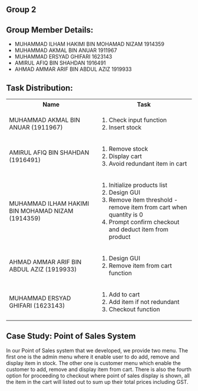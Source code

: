 <h2>Group 2</h2>

<h2>Group Member Details:</h2>
<ul>
<li>MUHAMMAD ILHAM HAKIMI BIN MOHAMAD NIZAM   1914359</li>
<li>MUHAMMAD AKMAL BIN ANUAR                  1911967</li>
<li>MUHAMMAD ERSYAD GHIFARI                   1623143</li>
<li>AMIRUL AFIQ BIN SHAHDAN                   1916491</li>
<li>AHMAD AMMAR ARIF BIN ABDUL AZIZ           1919933</li>
 </ul>
  
<h2>Task Distribution:</h2>
<table>
  <tr>
    <th>Name</th>
    <th>Task</th>
  </tr>
  <tr>
    <td>MUHAMMAD AKMAL BIN ANUAR (1911967)</td>
    <td><ol><li>Check input function</li>
    <li>Insert stock</li>
    </ol></td>
  </tr>
  <tr>
    <td>AMIRUL AFIQ BIN SHAHDAN (1916491)</td>
   <td><ol><li>Remove stock</li>
    <li>Display cart</li>
    <li>Avoid redundant item in cart</li>
    </ol></td>
  </tr>
  <tr>
    <td>MUHAMMAD ILHAM HAKIMI BIN MOHAMAD NIZAM (1914359)</td>
    <td><ol><li>Initialize products list</li>
    <li>Design GUI</li>
    <li>Remove item threshold - remove item from cart when quantity is 0</li>
    <li>Prompt confirm checkout and deduct item from product</li>
    </ol></td>
  </tr>
  <tr>
    <td>AHMAD AMMAR ARIF BIN ABDUL AZIZ (1919933)</td>
    <td><ol><li>Design GUI</li>
    <li>Remove item from cart function</li>
    </ol></td>
  </tr>
  <tr>
    <td>MUHAMMAD ERSYAD GHIFARI (1623143)</td>
    <td><ol><li>Add to cart</li>
    <li>Add item if not redundant</li>
    <li>Checkout function</li>
    </ol></td>
  </tr>
</table>

<h2>Case Study: Point of Sales System</h2>
In our Point of Sales system that we developed, we provide two menu. The first one is the admin menu where it enable user to do add, remove and display item in stock. The other one is customer menu which enable the customer to add, remove and display item from cart. There is also the fourth option for proceeding to checkout where point of sales display is shown, all the item in the cart will listed out to sum up their total prices including GST.
